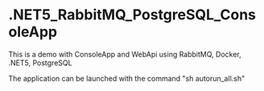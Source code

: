 # .NET5_RabbitMQ_PostgreSQL_ConsoleApp
This is a demo with ConsoleApp and WebApi using RabbitMQ, Docker, .NET5, PostgreSQL

The application can be launched with the command "sh autorun_all.sh"
